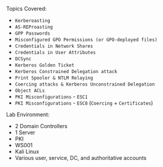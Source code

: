 Topics Covered:
- `Kerberoasting`
- `AS-REProasting`
- `GPP Passwords`
- `Misconfigured GPO Permissions (or GPO-deployed files)`
- `Credentials in Network Shares`
- `Credentials in User Attributes`
- `DCSync`
- `Kerberos Golden Ticket`
- `Kerberos Constrained Delegation attack`
- `Print Spooler & NTLM Relaying`
- `Coercing attacks & Kerberos Unconstrained Delegation`
- `Object ACLs`
- `PKI Misconfigurations` - `ESC1`
- `PKI Misconfigurations` - `ESC8` (`Coercing` + `Certificates`)
  
  
Lab Environment:
* 2 Domain Controllers
* 1 Server
* PKI
* WS001
* Kali Linux
* Various user, service, DC, and authoritative accounts 